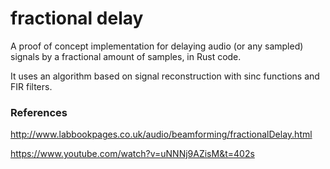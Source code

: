 # fractional delay

A proof of concept implementation for delaying audio (or any sampled) signals by a fractional amount of samples, in Rust code.

It uses an algorithm based on signal reconstruction with sinc functions and FIR filters.

### References

http://www.labbookpages.co.uk/audio/beamforming/fractionalDelay.html

https://www.youtube.com/watch?v=uNNNj9AZisM&t=402s
